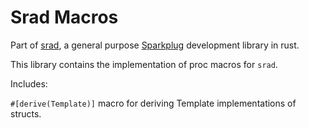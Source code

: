 # Srad Macros

Part of [srad](https://crates.io/crates/srad), a general purpose [Sparkplug](https://sparkplug.eclipse.org/) development library in rust.

This library contains the implementation of proc macros for `srad`.

Includes:

`#[derive(Template)]` macro for deriving Template implementations of structs.
